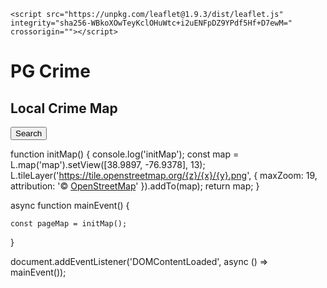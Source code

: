 <html lang="en">
<head>
    <meta charset="UTF-8">
    <meta http-equiv="X-UA-Compatible" content="IE=edge">
    <meta name="viewport" content="width=device-width, initial-scale=1.0">
    <title>Group Project Base</title>
    <link rel="stylesheet" href="https://unpkg.com/leaflet@1.9.3/dist/leaflet.css"
    integrity="sha256-kLaT2GOSpHechhsozzB+flnD+zUyjE2LlfWPgU04xyI="
    crossorigin=""/>
    <link rel="stylesheet" href="styles.css">

    <script src="https://unpkg.com/leaflet@1.9.3/dist/leaflet.js"
    integrity="sha256-WBkoXOwTeyKclOHuWtc+i2uENFpDZ9YPdf5Hf+D7ewM="
    crossorigin=""></script>
    
</head>
<body>
    <script src="./script.js"></script>
    <div class = "header">
        <h1>PG Crime</h1>
    </div>
    <div class="right_section box">
        <h2>Local Crime Map</h2>
        <div id="map"></div>
        <button type="submit" id="get-resto">Search</button>
    </div>
  
</body>
</html>

function initMap() {
    console.log('initMap');
    const map = L.map('map').setView([38.9897, -76.9378], 13);
    L.tileLayer('https://tile.openstreetmap.org/{z}/{x}/{y}.png', {
      maxZoom: 19,
      attribution: '&copy; <a href="http://www.openstreetmap.org/copyright">OpenStreetMap</a>'
    }).addTo(map);
    return map;
  }

  

async function mainEvent() {

    const pageMap = initMap();
    
}

document.addEventListener('DOMContentLoaded', async () => mainEvent());
